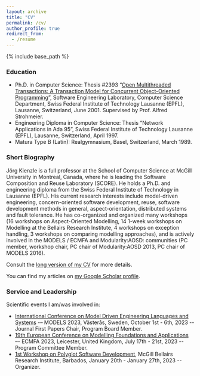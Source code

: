 ```yaml
---
layout: archive
title: "CV"
permalink: /cv/
author_profile: true
redirect_from:
  - /resume
---
```


{% include base_path %}

### Education

* Ph.D. in Computer Science: Thesis #2393 “[Open Multithreaded Transactions: A Transaction Model for Concurrent Object-Oriented Programming](https://infoscience.epfl.ch/record/32869?ln=en)”, Software Engineering Laboratory, Computer Science Department, Swiss Federal Institute of Technology Lausanne (EPFL), Lausanne, Switzerland, June 2001. Supervised by Prof. Alfred Strohmeier.
* Engineering Diploma in Computer Science: Thesis “Network Applications in Ada 95”, Swiss Federal Institute of Technology Lausanne (EPFL), Lausanne, Switzerland, April 1997.
* Matura Type B (Latin): Realgymnasium, Basel, Switzerland, March 1989.

### Short Biography

Jörg Kienzle is a full professor at the School of Computer Science at McGill University in Montreal, Canada, where he is leading the Software Composition and Reuse Laboratory (SCORE). He holds a Ph.D. and engineering diploma from the Swiss Federal Institute of Technology in Lausanne (EPFL). His current research interests include model-driven engineering, concern-oriented software development, reuse, software development methods in general, aspect-orientation, distributed systems and fault tolerance. He has co-organized and organized many workshops (16 workshops on Aspect-Oriented Modelling, 14 1-week workshops on Modelling at the Bellairs Research Institute, 4 workshops on exception handling, 3 workshops on comparing modelling approaches), and is actively involved in the MODELS / ECMFA and Modularity:AOSD:<Programming> communities (PC member, workshop chair, PC chair of Modularity:AOSD 2013, PC chair of MODELS 2016).

Consult the [long version of my CV](/files/joerg_kienzle_cv.pdf) for more details.

You can find my articles on [my Google Scholar profile](https://scholar.google.com/citations?user=INUL3eEAAAAJ&hl=en).

### Service and Leadership

Scientific events I am/was involved in:

* [International Conference on Model Driven Engineering Languages and Systems](https://conf.researchr.org/home/models-2023) -– MODELS 2023, Västerås, Sweden, October 1st - 6th, 2023 -- Journal First Papers Chair, Program Board Member.
* [19th European Conference on Modelling Foundations and Applications](https://conf.researchr.org/home/ecmfa-2023) –- ECMFA 2023, Leicester, United Kingdom, July 17th - 21st, 2023 -- Program Committee Member.
* [1st Workshop on Polyglot Software Development](https://bellairs2023.ece.mcgill.ca), McGill Bellairs Research Institute, Barbados, January 20th - January 27th, 2023 -- Organizer.